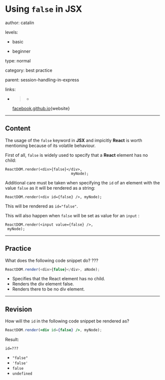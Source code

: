 # Using `false` in **JSX**
author: catalin

levels:

  - basic

  - beginner

type: normal

category: best practice

parent: session-handling-in-express

links:

  - >-
    [facebook.github.io](https://facebook.github.io/react/tips/false-in-jsx.html){website}

---
## Content

The usage of the `false` keyword in **JSX** and impicitly **React** is worth mentioning because of its volatile behaviour.

First of all, `false` is widely used to specify that a **React** element has no child:
```
ReactDOM.render(<div>{false}</div>,
                              myNode);
```

Additional care must be taken when specifying the `id` of an element with the value `false` as it will be rendered as a string:
```
ReactDOM.render(<div id={false} />, myNode);
```
This will be rendered as `id="false"`.

This will also happen when `false` will be set as value for an `input` : 
```
ReactDOM.render(<input value={false} />,
 myNode);
```

---
## Practice

What does the following code snippet do? ???

```javascript
ReactDOM.render(<div>{false}</div>, aNode);
```
* Specifies that the React element has no child.
* Renders the div element false.
* Renders there to be no div element.

---
## Revision

How will the `id` in the following code snippet be rendered as?

```jsx
ReactDOM.render(<div id={false} />, myNode);
```
Result:
```
id=???
```
* `"false"`
* `'false'`
* `false`
* `undefined`